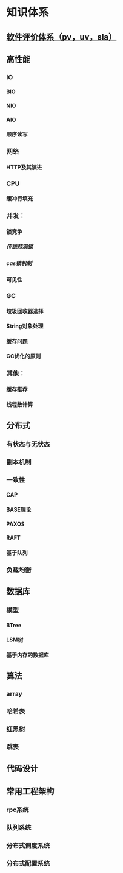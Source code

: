 # 知识体系
## [软件评价体系（pv，uv，sla）](https://github.com/whodarewin/knowledge_hierarchy/blob/master/evaluation.md)
## 高性能
### IO
#### BIO
#### NIO
#### AIO
#### 顺序读写
### 网络
#### HTTP及其演进
### CPU
#### 缓冲行填充
### 并发：
#### 锁竞争
##### 传统悲观锁
##### cas锁机制
#### 可见性
### GC
#### 垃圾回收器选择
#### String对象处理
#### 缓存问题
#### GC优化的原则
### 其他：
#### 缓存推荐
#### 线程数计算
## 分布式
### 有状态与无状态
### 副本机制
### 一致性
#### CAP
#### BASE理论
#### PAXOS
#### RAFT
#### 基于队列
### 负载均衡
## 数据库
### 模型
#### BTree
#### LSM树
#### 基于内存的数据库
## 算法
### array
### 哈希表
### 红黑树
### 跳表
## 代码设计
## 常用工程架构
### rpc系统
### 队列系统
### 分布式调度系统
### 分布式配置系统
